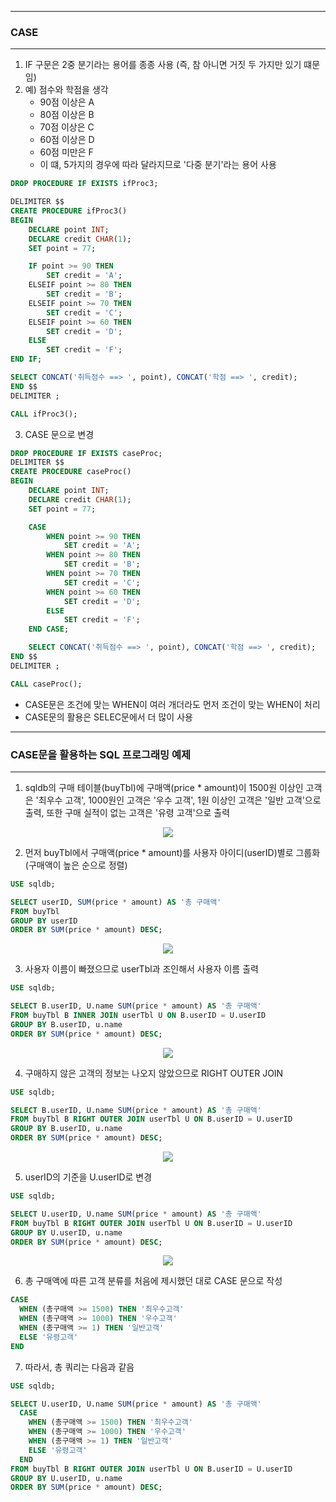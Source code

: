 -----
### CASE
-----
1. IF 구문은 2중 분기라는 용어를 종종 사용 (즉, 참 아니면 거짓 두 가지만 있기 떄문임)
2. 예) 점수와 학점을 생각
   - 90점 이상은 A
   - 80점 이상은 B
   - 70점 이상은 C
   - 60점 이상은 D
   - 60점 미만은 F
   - 이 떄, 5가지의 경우에 따라 달라지므로 '다중 분기'라는 용어 사용
```sql
DROP PROCEDURE IF EXISTS ifProc3;

DELIMITER $$
CREATE PROCEDURE ifProc3()
BEGIN
    DECLARE point INT;
    DECLARE credit CHAR(1);
    SET point = 77;

    IF point >= 90 THEN
        SET credit = 'A';
    ELSEIF point >= 80 THEN
        SET credit = 'B';
    ELSEIF point >= 70 THEN
        SET credit = 'C';
    ELSEIF point >= 60 THEN
        SET credit = 'D';
    ELSE
        SET credit = 'F';
END IF;

SELECT CONCAT('취득점수 ==> ', point), CONCAT('학점 ==> ', credit);
END $$
DELIMITER ;

CALL ifProc3();
```

3. CASE 문으로 변경
```sql
DROP PROCEDURE IF EXISTS caseProc;
DELIMITER $$
CREATE PROCEDURE caseProc()
BEGIN
    DECLARE point INT;
    DECLARE credit CHAR(1);
    SET point = 77;

    CASE
        WHEN point >= 90 THEN
            SET credit = 'A';
        WHEN point >= 80 THEN
            SET credit = 'B';
        WHEN point >= 70 THEN
            SET credit = 'C';
        WHEN point >= 60 THEN
            SET credit = 'D';
        ELSE
            SET credit = 'F';
    END CASE;

    SELECT CONCAT('취득점수 ==> ', point), CONCAT('학점 ==> ', credit);
END $$
DELIMITER ;

CALL caseProc();
```
  - CASE문은 조건에 맞는 WHEN이 여러 개더라도 먼저 조건이 맞는 WHEN이 처리
  - CASE문의 활용은 SELEC문에서 더 많이 사용

-----
### CASE문을 활용하는 SQL 프로그래밍 예제
-----
1. sqldb의 구매 테이블(buyTbl)에 구매액(price * amount)이 1500원 이상인 고객은 '최우수 고객', 1000원인 고객은 '우수 고객', 1원 이상인 고객은 '일반 고객'으로 출력, 또한 구매 실적이 없는 고객은 '유령 고객'으로 출력
<div align="center">
<img src="https://github.com/sooyounghan/Spring/assets/34672301/d572d426-98c9-4d59-8857-036daf997727">
</div>

2. 먼저 buyTbl에서 구매액(price * amount)를 사용자 아이디(userID)별로 그룹화 (구매액이 높은 순으로 정렬)
```sql
USE sqldb;

SELECT userID, SUM(price * amount) AS '총 구매액'
FROM buyTbl
GROUP BY userID
ORDER BY SUM(price * amount) DESC;
```
<div align="center">
<img src="https://github.com/sooyounghan/Spring/assets/34672301/3774af80-e2df-4472-9d86-3b8645ddecfe">
</div>

3. 사용자 이름이 빠졌으므로 userTbl과 조인해서 사용자 이름 출력
```sql
USE sqldb;

SELECT B.userID, U.name SUM(price * amount) AS '총 구매액'
FROM buyTbl B INNER JOIN userTbl U ON B.userID = U.userID
GROUP BY B.userID, u.name
ORDER BY SUM(price * amount) DESC;
```
<div align="center">
<img src="https://github.com/sooyounghan/Spring/assets/34672301/a90cefad-f65a-44b5-b223-a44f19b5c48d">
</div>

4. 구매하지 않은 고객의 정보는 나오지 않았으므로 RIGHT OUTER JOIN
```sql
USE sqldb;

SELECT B.userID, U.name SUM(price * amount) AS '총 구매액'
FROM buyTbl B RIGHT OUTER JOIN userTbl U ON B.userID = U.userID
GROUP BY B.userID, u.name
ORDER BY SUM(price * amount) DESC;
```
<div align="center">
<img src="https://github.com/sooyounghan/Spring/assets/34672301/1dc74fa5-384d-46ca-812f-5da5928326dd">
</div>

5. userID의 기준을 U.userID로 변경
```sql
USE sqldb;

SELECT U.userID, U.name SUM(price * amount) AS '총 구매액'
FROM buyTbl B RIGHT OUTER JOIN userTbl U ON B.userID = U.userID
GROUP BY U.userID, u.name
ORDER BY SUM(price * amount) DESC;
```
<div align="center">
<img src="https://github.com/sooyounghan/Spring/assets/34672301/06f0bf62-c544-4320-a710-2bc1d4db97fe">
</div>

6. 총 구매액에 따른 고객 분류를 처음에 제시했던 대로 CASE 문으로 작성
```sql
CASE
  WHEN (총구매액 >= 1500) THEN '최우수고객'
  WHEN (총구매액 >= 1000) THEN '우수고객'
  WHEN (총구매액 >= 1) THEN '일반고객'
  ELSE '유령고객'
END
```

7. 따라서, 총 쿼리는 다음과 같음
```sql
USE sqldb;

SELECT U.userID, U.name SUM(price * amount) AS '총 구매액'
  CASE
    WHEN (총구매액 >= 1500) THEN '최우수고객'
    WHEN (총구매액 >= 1000) THEN '우수고객'
    WHEN (총구매액 >= 1) THEN '일반고객'
    ELSE '유령고객'
  END
FROM buyTbl B RIGHT OUTER JOIN userTbl U ON B.userID = U.userID
GROUP BY U.userID, u.name
ORDER BY SUM(price * amount) DESC;
```
